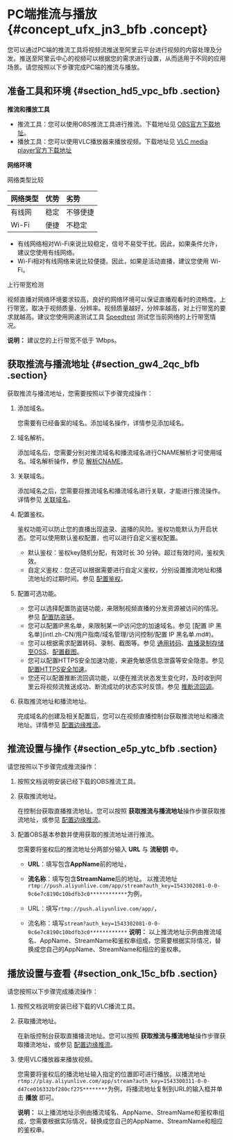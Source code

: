# PC端推流与播放 {#concept_ufx_jn3_bfb .concept}

您可以通过PC端的推流工具将视频流推送至阿里云平台进行视频的内容处理及分发。推送至阿里云中心的视频可以根据您的需求进行设置，从而适用于不同的应用场景。请您按照以下步骤完成PC端的推流与播放。

## 准备工具和环境 {#section_hd5_vpc_bfb .section}

**推流和播放工具**

-   推流工具：您可以使用OBS推流工具进行推流。下载地址见 [OBS官方下载地址](https://obsproject.com/download?spm=a2c4g.11186623.2.3.FRgTS8)。
-   播放工具：您可以使用VLC播放器来播放视频。下载地址见 [VLC media player官方下载地址](http://www.videolan.org/vlc/?spm=a2c4g.11186623.2.3.HA1ICZ)

**网络环境**

网络类型比较

|网络类型|优势|劣势|
|:---|:-|:-|
|有线网|稳定|不够便捷|
|Wi-Fi|便捷|不稳定|

-   有线网络相对Wi-Fi来说比较稳定，信号不易受干扰。因此，如果条件允许，建议您使用有线网络。
-   Wi-Fi相对有线网络来说比较便捷。因此，如果是活动直播，建议您使用 Wi-Fi。

上行带宽检测

视频直播对网络环境要求较高，良好的网络环境可以保证直播观看时的流畅度。上行带宽，取决于视频质量、分辨率。视频质量越好，分辨率越高，对上行带宽的要求就越高。建议您使用网速测试工具 [Speedtest](http://www.speedtest.net/) 测试您当前网络的上行带宽情况。

**说明：** 建议您的上行带宽不低于 1Mbps。

## 获取推流与播流地址 {#section_gw4_2qc_bfb .section}

获取推流与播流地址，您需要按照以下步骤完成操作：

1.  添加域名。

    您需要有已经备案的域名。添加域名操作，详情参见添加域名。

2.  域名解析。

    添加域名后，您需要分别对推流域名和播流域名进行CNAME解析才可使用域名。域名解析操作，参见 [解析CNAME](intl.zh-CN/用户指南/域名管理/解析CNAME.md#)。

3.  关联域名。

    添加域名之后，您需要将推流域名和播流域名进行关联，才能进行推流操作。详情参见 [关联域名](intl.zh-CN/用户指南/域名管理/管理域名/关联域名.md#)。

4.  配置鉴权。

    鉴权功能可以防止您的直播出现盗录、盗播的风险。鉴权功能默认为开启状态。您可以使用默认鉴权配置，也可以进行自定义鉴权配置。

    -   默认鉴权：鉴权key随机分配，有效时长 30 分钟。超过有效时间，鉴权失效。
    -   自定义鉴权：您还可以根据需要进行自定义鉴权，分别设置推流地址和播流地址的过期时间。参见 [配置鉴权](intl.zh-CN/用户指南/域名管理/访问控制/配置鉴权.md#)。
5.  配置可选功能。
    -   您可以选择配置防盗链功能，来限制视频直播的分发资源被访问的情况。参见 [配置防盗链](intl.zh-CN/用户指南/域名管理/访问控制/配置防盗链.md#)。
    -   您可以配置IP黑名单，来限制某一IP访问您的加速域名。参见 [配置 IP 黑名单](intl.zh-CN/用户指南/域名管理/访问控制/配置 IP 黑名单.md#)。
    -   您可以根据需求配置转码、录制、截图等。参见 [通用转码](intl.zh-CN/用户指南/转码管理/通用转码.md#)、[直播录制存储至OSS](intl.zh-CN/用户指南/录制管理/录制存储至OSS/直播录制存储至OSS.md#)、[配置截图](intl.zh-CN/用户指南/截图管理/配置截图.md#)。
    -   您可以配置HTTPS安全加速功能，来避免敏感信息泄露等安全隐患。参见 [配置HTTPS安全加速](https://help.aliyun.com/document_detail/84930.html)。
    -   您还可以配置推断流回调功能，以便在推流状态发生变化时，及时收到阿里云将视频流推送成功、断流成功的状态实时反馈。参见 [推断流回调](intl.zh-CN/用户指南/直播流管理/推断流回调.md#)。
6.  获取推流地址和播流地址。

    完成域名的创建及相关配置后，您可以在视频直播控制台获取推流地址和播流地址。详情参见 [配置边缘推流](intl.zh-CN/用户指南/推播流配置/配置边缘推流.md#)。


## 推流设置与操作 {#section_e5p_ytc_bfb .section}

请您按照以下步骤完成推流操作：

1.  按照文档说明安装已经下载的OBS推流工具。
2.  获取推流地址。

    在控制台获取直播推流地址。您可以按照 **获取推流与播流地址**操作步骤获取推流地址，或参见 [配置边缘推流](intl.zh-CN/用户指南/推播流配置/配置边缘推流.md#)。

3.  配置OBS基本参数并使用获取的推流地址进行推流。

    您需要将鉴权后的推流地址分两部分输入 **URL** 与 **流秘钥** 中。

    -   **URL**：填写包含**AppName**前的地址，
    -   **流名称**：填写包含**StreamName**后的地址。
    以推流地址`rtmp://push.aliyunlive.com/app/stream?auth_key=1543302081-0-0-9c6e7c8190c10bdfb3c0************`为例，

    -   URL：填写`rtmp://push.aliyunlive.com/app/`，
    -   流名称：填写`stream?auth_key=1543302081-0-0-9c6e7c8190c10bdfb3c0************`
    **说明：** 以上推流地址示例由推流域名、AppName、StreamName和鉴权串组成，您需要根据实际情况，替换成您自己的AppName、StreamName和相应的鉴权串。


## 播放设置与查看 {#section_onk_15c_bfb .section}

请您按照以下步骤完成播流操作：

1.  按照文档说明安装已经下载的VLC播流工具。
2.  获取播流地址。

    在新版控制台获取直播播流地址。您可以按照 **获取推流与播流地址**操作步骤获取播流地址，或参见 [配置边缘推流](intl.zh-CN/用户指南/推播流配置/配置边缘推流.md#)。

3.  使用VLC播放器来播放视频。

    您需要将鉴权后的播流地址输入指定的位置即可进行播放。以播流地址`rtmp://play.aliyunlive.com/app/stream?auth_key=1543300311-0-0-d47ce016332bf280cf275********`为例，将播流地址复制到URL的输入框并单击 **播放** 即可。

    **说明：** 以上播流地址示例由播流域名、AppName、StreamName和鉴权串组成，您需要根据实际情况，替换成您自己的AppName、StreamName和相应的鉴权串。


